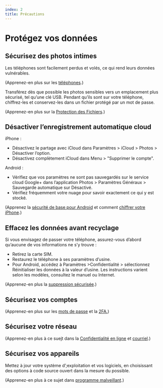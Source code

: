 ```yaml
---
index: 2
title: Précautions
---
```

# Protégez vos données

## Sécurisez des photos intimes

Les téléphones sont facilement perdus et volés, ce qui rend leurs données vulnérables.

(Apprenez-en plus sur les [téléphones](umbrella://communications/mobile-phones/beginner).)

Transférez dès que possible les photos sensibles vers un emplacement plus sécurisé, tel qu’une clé USB. Pendant qu’ils sont sur votre téléphone, chiffrez-les et conservez-les dans un fichier protégé par un mot de passe.

(Apprenez-en plus sur la [Protection des Fichiers](umbrella://information/protecting-files).)  

## Désactiver l’enregistrement automatique cloud

iPhone :

* Désactivez le partage avec iCloud dans Paramètres > iCloud > Photos > Désactiver l’option.
* Désactivez complètement iCloud dans Menu > "Supprimer le compte".

Android :

* Vérifiez que vos paramètres ne sont pas sauvegardés sur le service cloud Google+ dans l’application Photos > Paramètres Généraux > Sauvegarde automatique sur Désactivé.
* Vérifiez fréquemment votre nuage pour savoir exactement ce qui y est stocké.

(Apprenez la [sécurité de base pour Android](umbrella://tools/other/s_android.md) et comment [chiffrer votre iPhone](umbrella://tools/encryption/s_encrypt-your-iphone.md).)

## Effacez les données avant recyclage

Si vous envisagez de passer votre téléphone, assurez-vous d’abord qu’aucune de vos informations ne s’y trouve :

*   Retirez la carte SIM.
*   Restaurez le téléphone à ses paramètres d’usine.
*   Pour Android, accédez à Paramètres >Confidentialité > sélectionnez Réinitialiser les données à la valeur d’usine. Les instructions varient selon les modèles, consultez le manuel ou Internet.

(Apprenez-en plus la [suppression sécurisée](umbrella://information/safely-deleting).)

## Sécurisez vos comptes

(Apprenez-en plus sur les [mots de passe](umbrella://information/passwords/beginner) et la [2FA.](umbrella://information/passwords/advanced))

## Sécurisez votre réseau

(Apprenez-en plus à ce suejt dans la [Confidentialité en ligne](umbrella://communications/online-privacy/beginner) et [courriel](umbrella://communications/courriel/beginner).) 

## Sécurisez vos appareils

Mettez à jour votre système d’;exploitation et vos logiciels, en choisissant des options à code source ouvert dans la mesure du possible.

(Apprenez-en plus à ce sujet dans [programme malveillant](umbrella://information/malware/beginner).)